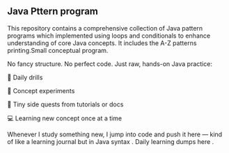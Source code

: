 ## Java Pttern program
This repository contains a comprehensive collection of Java pattern programs which implemented using loops and conditionals to enhance understanding of core Java concepts.
It includes the A-Z patterns printing.Small conceptual program.

No fancy structure. No perfect code. Just raw, hands-on Java practice:

🔄 Daily drills

🧩 Concept experiments

🧪 Tiny side quests from tutorials or docs

💻 Learning new concept once at a time

Whenever I study something new, I jump into code and push it here — kind of like a learning journal but in Java syntax .
Daily learning dumps here .



